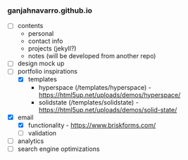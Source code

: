 ### ganjahnavarro.github.io

- [ ] contents
    * personal
    * contact info
    * projects (jekyll?)
    * notes (will be developed from another repo)
- [ ] design mock up
- [ ] portfolio inspirations
    - [x] templates
        * hyperspace (/templates/hyperspace) - https://html5up.net/uploads/demos/hyperspace/
        * solidstate (/templates/solidstate) - https://html5up.net/uploads/demos/solid-state/
- [x] email
    - [x] functionality - https://www.briskforms.com/
    - [ ] validation
- [ ] analytics
- [ ] search engine optimizations
